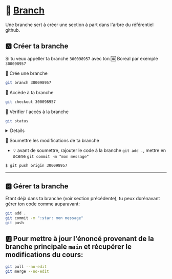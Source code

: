 # :tanabata_tree: [Branch](https://git-scm.com/docs/git-branch)

Une branche sert à créer une section à part dans l'arbre du référentiel github.

## :a: Créer ta branche

Si tu veux appeller ta branche `300098957` avec ton :id: Boreal par exemple `300098957`

:round_pushpin: Crée une branche 

```sh
git branch 300098957
```

:round_pushpin: Accède à ta branche

```sh
git checkout 300098957
```

:round_pushpin: Vérifier l'accès à la branche

```sh
git status
```
<details><div style="user-select: none;"><pre>
On branch 300098957
nothing to commit, working tree clean
</pre></div></details>

:round_pushpin: Soumettre les modifications de ta branche

* :bulb: avant de soumettre, rajouter le code à la branche `git add .`, mettre en scene `git commit -m "mon message"`

```
$ git push origin 300098957
```

<hr>

## :b: Gérer ta branche

Étant déjà dans ta branche (voir section précédente), tu peux dorénavant gérer ton code comme auparavant:

```bash
git add .
git commit -m ":star: mon message"
git push
```

## :ab: Pour mettre à jour l'énoncé provenant de la branche principale `main` et récupérer le modifications du cours:

```sh
git pull --no-edit
git merge --no-edit
```

